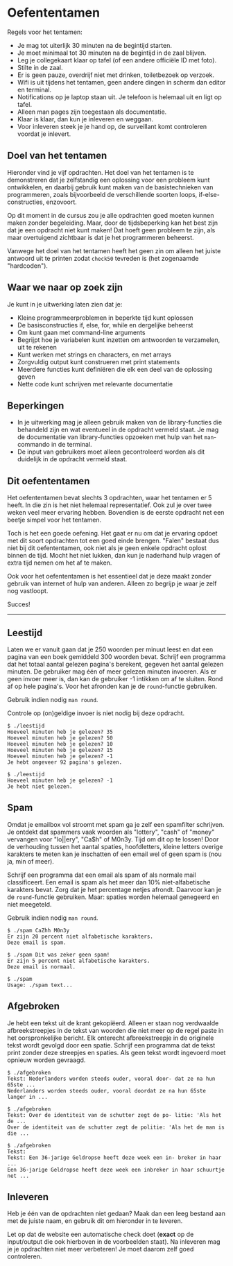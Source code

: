 # Oefententamen

Regels voor het tentamen:

- Je mag tot uiterlijk 30 minuten na de begintijd starten.
- Je moet minimaal tot 30 minuten na de begintijd in de zaal blijven.
- Leg je collegekaart klaar op tafel (of een andere officiële ID met foto).
- Stilte in de zaal.
- Er is geen pauze, overdrijf niet met drinken, toiletbezoek op verzoek.
- Wifi is uit tijdens het tentamen, geen andere dingen in scherm dan editor en terminal.
- Notifications op je laptop staan uit. Je telefoon is helemaal uit en ligt op tafel.
- Alleen man pages zijn toegestaan als documentatie.
- Klaar is klaar, dan kun je inleveren en weggaan.
- Voor inleveren steek je je hand op, de surveillant komt controleren voordat je inlevert.

## Doel van het tentamen

Hieronder vind je vijf opdrachten. Het doel van het tentamen is te demonstreren dat je zelfstandig een oplossing voor een probleem kunt ontwikkelen, en daarbij gebruik kunt maken van de basistechnieken van programmeren, zoals bijvoorbeeld de verschillende soorten loops, if-else-constructies, enzovoort.

Op dit moment in de cursus zou je alle opdrachten goed moeten kunnen maken zonder begeleiding. Maar, door de tijdsbeperking kan het best zijn dat je een opdracht niet kunt maken! Dat hoeft geen probleem te zijn, als maar overtuigend zichtbaar is dat je het programmeren beheerst.

Vanwege het doel van het tentamen heeft het geen zin om alleen het juiste antwoord uit te printen zodat `check50` tevreden is (het zogenaamde "hardcoden").

## Waar we naar op zoek zijn

Je kunt in je uitwerking laten zien dat je:

- Kleine programmeerproblemen in beperkte tijd kunt oplossen
- De basisconstructies if, else, for, while en dergelijke beheerst
- Om kunt gaan met command-line arguments
- Begrijpt hoe je variabelen kunt inzetten om antwoorden te verzamelen, uit te rekenen
- Kunt werken met strings en characters, en met arrays
- Zorgvuldig output kunt construeren met print statements
- Meerdere functies kunt definiëren die elk een deel van de oplossing geven
- Nette code kunt schrijven met relevante documentatie

## Beperkingen

- In je uitwerking mag je alleen gebruik maken van de library-functies die behandeld zijn en wat eventueel in de opdracht vermeld staat. Je mag de documentatie van library-functies opzoeken met hulp van het `man`-commando in de terminal.
- De input van gebruikers moet alleen gecontroleerd worden als dit duidelijk in de opdracht vermeld staat.

## Dit oefententamen

Het oefententamen bevat slechts 3 opdrachten, waar het tentamen er 5 heeft. In die zin is het niet helemaal representatief. Ook zul je over twee weken veel meer ervaring hebben. Bovendien is de eerste opdracht net een beetje simpel voor het tentamen.

Toch is het een goede oefening. Het gaat er nu om dat je ervaring opdoet met dit soort opdrachten tot een goed einde brengen. "Falen" bestaat dus niet bij dit oefententamen, ook niet als je geen enkele opdracht oplost binnen de tijd. Mocht het niet lukken, dan kun je naderhand hulp vragen of extra tijd nemen om het af te maken.

Ook voor het oefententamen is het essentieel dat je deze maakt zonder gebruik van internet of hulp van anderen. Alleen zo begrijp je waar je zelf nog vastloopt.

Succes!

---

## Leestijd

Laten we er vanuit gaan dat je 250 woorden per minuut leest en dat een pagina van een boek gemiddeld 300 woorden bevat. Schrijf een programma dat het totaal aantal gelezen pagina's berekent, gegeven het aantal gelezen minuten. De gebruiker mag één of meer gelezen minuten invoeren. Als er geen invoer meer is, dan kan de gebruiker -1 intikken om af te sluiten. Rond af op hele pagina's. Voor het afronden kan je de `round`-functie gebruiken.

Gebruik indien nodig `man round`.

Controle op (on)geldige invoer is niet nodig bij deze opdracht.

    $ ./leestijd
    Hoeveel minuten heb je gelezen? 35
    Hoeveel minuten heb je gelezen? 50
    Hoeveel minuten heb je gelezen? 10
    Hoeveel minuten heb je gelezen? 15
    Hoeveel minuten heb je gelezen? -1
    Je hebt ongeveer 92 pagina's gelezen.

    $ ./leestijd
    Hoeveel minuten heb je gelezen? -1
    Je hebt niet gelezen.

## Spam

Omdat je emailbox vol stroomt met spam ga je zelf een spamfilter schrijven. Je ontdekt dat spammers vaak woorden als "lottery", "cash" of "money" vervangen voor "lo\|\|ery", "Ca$h" of M0n3y. Tijd om dit op te lossen! Door de verhouding tussen het aantal spaties, hoofdletters, kleine letters overige karakters te meten kan je inschatten of een email wel of geen spam is (nou ja, min of meer).

Schrijf een programma dat een email als spam of als normale mail classificeert. Een email is spam als het meer dan 10% niet-alfabetische karakters bevat. Zorg dat je het percentage netjes afrondt. Daarvoor kan je de `round`-functie gebruiken. Maar: spaties worden helemaal genegeerd en niet meegeteld.

Gebruik indien nodig `man round`.

    $ ./spam CaZhh M0n3y
    Er zijn 20 percent niet alfabetische karakters.
    Deze email is spam.

    $ ./spam Dit was zeker geen spam!
    Er zijn 5 percent niet alfabetische karakters.
    Deze email is normaal.

    $ ./spam
    Usage: ./spam text...

## Afgebroken

Je hebt een tekst uit de krant gekopiëerd. Alleen er staan nog verdwaalde afbreekstreepjes in de tekst van woorden die niet meer op de regel paste in het oorspronkelijke bericht. Elk onterecht afbreekstreepje in de originele tekst wordt gevolgd door een spatie. Schrijf een programma dat de tekst print zonder deze streepjes en spaties. Als geen tekst wordt ingevoerd moet opnieuw worden gevraagd.

    $ ./afgebroken
    Tekst: Nederlanders worden steeds ouder, vooral door- dat ze na hun 65ste ...
    Nederlanders worden steeds ouder, vooral doordat ze na hun 65ste langer in ...

    $ ./afgebroken
    Tekst: Over de identiteit van de schutter zegt de po- litie: 'Als het de ...
    Over de identiteit van de schutter zegt de politie: 'Als het de man is die ...

    $ ./afgebroken
    Tekst: 
    Tekst: Een 36-jarige Geldropse heeft deze week een in- breker in haar ...
    Een 36-jarige Geldropse heeft deze week een inbreker in haar schuurtje net ...

## Inleveren

Heb je één van de opdrachten niet gedaan? Maak dan een leeg bestand aan met de juiste naam, en gebruik dit om hieronder in te leveren.

Let op dat de website een automatische check doet (**exact** op de input/output die ook hierboven in de voorbeelden staat). Na inleveren mag je je opdrachten niet meer verbeteren! Je moet daarom zelf goed controleren.
